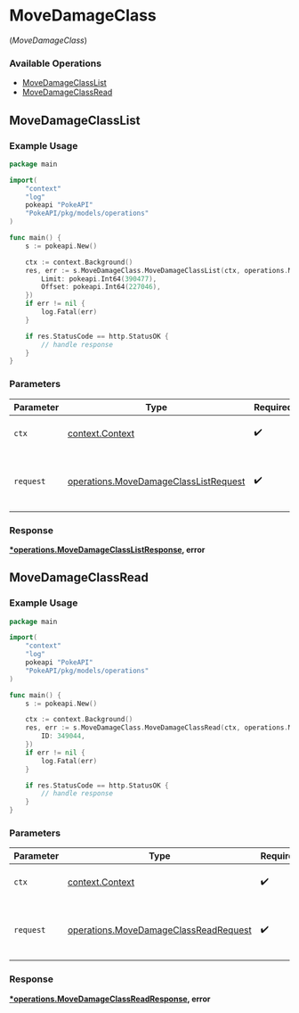 # MoveDamageClass
(*MoveDamageClass*)

### Available Operations

* [MoveDamageClassList](#movedamageclasslist)
* [MoveDamageClassRead](#movedamageclassread)

## MoveDamageClassList

### Example Usage

```go
package main

import(
	"context"
	"log"
	pokeapi "PokeAPI"
	"PokeAPI/pkg/models/operations"
)

func main() {
    s := pokeapi.New()

    ctx := context.Background()
    res, err := s.MoveDamageClass.MoveDamageClassList(ctx, operations.MoveDamageClassListRequest{
        Limit: pokeapi.Int64(390477),
        Offset: pokeapi.Int64(227046),
    })
    if err != nil {
        log.Fatal(err)
    }

    if res.StatusCode == http.StatusOK {
        // handle response
    }
}
```

### Parameters

| Parameter                                                                                      | Type                                                                                           | Required                                                                                       | Description                                                                                    |
| ---------------------------------------------------------------------------------------------- | ---------------------------------------------------------------------------------------------- | ---------------------------------------------------------------------------------------------- | ---------------------------------------------------------------------------------------------- |
| `ctx`                                                                                          | [context.Context](https://pkg.go.dev/context#Context)                                          | :heavy_check_mark:                                                                             | The context to use for the request.                                                            |
| `request`                                                                                      | [operations.MoveDamageClassListRequest](../../models/operations/movedamageclasslistrequest.md) | :heavy_check_mark:                                                                             | The request object to use for the request.                                                     |


### Response

**[*operations.MoveDamageClassListResponse](../../models/operations/movedamageclasslistresponse.md), error**


## MoveDamageClassRead

### Example Usage

```go
package main

import(
	"context"
	"log"
	pokeapi "PokeAPI"
	"PokeAPI/pkg/models/operations"
)

func main() {
    s := pokeapi.New()

    ctx := context.Background()
    res, err := s.MoveDamageClass.MoveDamageClassRead(ctx, operations.MoveDamageClassReadRequest{
        ID: 349044,
    })
    if err != nil {
        log.Fatal(err)
    }

    if res.StatusCode == http.StatusOK {
        // handle response
    }
}
```

### Parameters

| Parameter                                                                                      | Type                                                                                           | Required                                                                                       | Description                                                                                    |
| ---------------------------------------------------------------------------------------------- | ---------------------------------------------------------------------------------------------- | ---------------------------------------------------------------------------------------------- | ---------------------------------------------------------------------------------------------- |
| `ctx`                                                                                          | [context.Context](https://pkg.go.dev/context#Context)                                          | :heavy_check_mark:                                                                             | The context to use for the request.                                                            |
| `request`                                                                                      | [operations.MoveDamageClassReadRequest](../../models/operations/movedamageclassreadrequest.md) | :heavy_check_mark:                                                                             | The request object to use for the request.                                                     |


### Response

**[*operations.MoveDamageClassReadResponse](../../models/operations/movedamageclassreadresponse.md), error**

